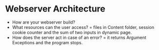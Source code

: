 # Webserver Architecture

* How are your webserver build? 
* What resources can the user access? = files in Content folder, session cookie counter and the sum of two inputs in dynamic page. 
* How does the server act in case of an error? = it returns Argument Exceptions and the program stops. 